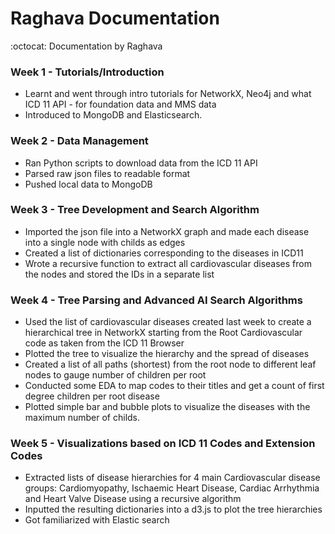# Raghava Documentation
:octocat: Documentation by Raghava


### Week 1 - Tutorials/Introduction
- Learnt and went through intro tutorials for NetworkX, Neo4j and what ICD 11 API - for foundation data and MMS data
- Introduced to MongoDB and Elasticsearch.

### Week 2 - Data Management
- Ran Python scripts to download data from the ICD 11 API 
- Parsed raw json files to readable format
- Pushed local data to MongoDB

### Week 3 - Tree Development and Search Algorithm
- Imported the json file into a NetworkX graph and made each disease into a single node with childs as edges
-  Created a list of dictionaries corresponding to the diseases in ICD11
- Wrote a recursive function to extract all cardiovascular diseases from the nodes and stored the IDs in a separate list

### Week 4 - Tree Parsing and Advanced AI Search Algorithms
- Used the list of cardiovascular diseases created last week to create a hierarchical tree in NetworkX starting from the Root Cardiovascular code as taken from the ICD 11 Browser
- Plotted the tree to visualize the hierarchy and the spread of diseases
- Created a list of all paths (shortest) from the root node to different leaf nodes to gauge number of children per root
- Conducted some EDA to map codes to their titles and get a count of first degree children per root disease 
- Plotted simple bar and bubble plots to visualize the diseases with the maximum number of childs. 

### Week 5 - Visualizations based on ICD 11 Codes and Extension Codes
- Extracted lists of disease hierarchies for 4 main Cardiovascular disease groups: Cardiomyopathy, Ischaemic Heart Disease, Cardiac Arrhythmia and Heart Valve Disease using a recursive algorithm
- Inputted the resulting dictionaries into a d3.js to plot the tree hierarchies
- Got familiarized with Elastic search 